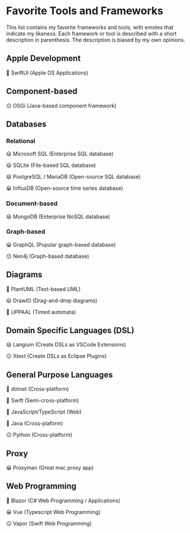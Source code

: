 # Favorite Tools and Frameworks

This list contains my favorite frameworks and tools, with emotes that indicate my likeness. Each framework or tool is described with a short description in parenthesis. The description is biased by my own opinions.

## Apple Development

🤩 SwiftUI (Apple OS Applications)

## Component-based

😐 OSGi (Java-based component framework)

## Databases

### Relational

😃 Microsoft SQL (Enterprise SQL database)

😃 SQLite (File-based SQL database)

😃 PostgreSQL / MariaDB (Open-source SQL database)

😀 InfluxDB (Open-source time series database)

### Document-based

😃 MongoDB (Enterprise NoSQL database)

### Graph-based

😀 GraphQL (Popular graph-based database)

😐 Neo4j (Graph-based database)

## Diagrams

🤩 PlantUML (Text-based UML)

😃 DrawIO (Drag-and-drop diagrams)

🫤 UPPAAL (Timed automata)

## Domain Specific Languages (DSL)

😃 Langium (Create DSLs as VSCode Extensions)

😐 Xtext (Create DSLs as Eclipse Plugins)

## General Purpose Languages

🤩 dotnet (Cross-platform)

🤩 Swift (Semi-cross-platform)

🤩 JavaScript/TypeScript (Web)

🙂 Java (Cross-plaform)

😐 Python (Cross-platform)

## Proxy

😀 Proxyman (Great mac proxy app)

## Web Programming

🤩 Blazor (C# Web Programming / Applications)

😀 Vue (Typescript Web Programming)

😐 Vapor (Swift Web Programming)


